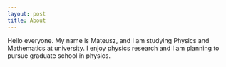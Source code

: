 ```yaml
---
layout: post
title: About
---
```


Hello everyone. My name is Mateusz, and I am studying Physics and Mathematics at university. I enjoy physics research and I am planning to pursue graduate school in physics. 
